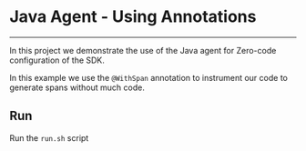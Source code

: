 # Java Agent - Using Annotations
---

In this project we demonstrate the use of the Java agent for Zero-code configuration of the SDK.

In this example we use the `@WithSpan` annotation to instrument our code to generate spans
without much code.

## Run
Run the `run.sh` script
